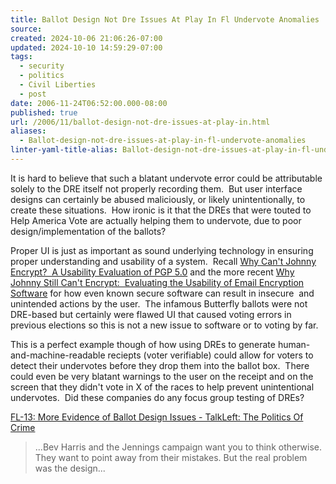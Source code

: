```yaml
---
title: Ballot Design Not Dre Issues At Play In Fl Undervote Anomalies
source: 
created: 2024-10-06 21:06:26-07:00
updated: 2024-10-10 14:59:29-07:00
tags:
  - security
  - politics
  - Civil Liberties
  - post
date: 2006-11-24T06:52:00.000-08:00
published: true
url: /2006/11/ballot-design-not-dre-issues-at-play-in.html
aliases:
  - Ballot-design-not-dre-issues-at-play-in-fl-undervote-anomalies
linter-yaml-title-alias: Ballot-design-not-dre-issues-at-play-in-fl-undervote-anomalies
---
```



It is hard to believe that such a blatant undervote error could be attributable solely to the DRE itself not properly recording them.  But user interface designs can certainly be abused maliciously, or likely unintentionally, to create these situations.  How ironic is it that the DREs that were touted to Help America Vote are actually helping them to undervote, due to poor design/implementation of the ballots?  
  
Proper UI is just as important as sound underlying technology in ensuring proper understanding and usability of a system.  Recall [Why Can't Johnny Encrypt?  A Usability Evaluation of PGP 5.0](https://cups.cs.cmu.edu/courses/ups-sp06/notes/060202.pdf) and the more recent [Why Johnny Still Can't Encrypt:  Evaluating the Usability of Email Encryption Software](https://cups.cs.cmu.edu/soups/2006/posters/sheng-poster_abstract.pdf) for how even known secure software can result in insecure  and unintended actions by the user.  The infamous Butterfly ballots were not DRE-based but certainly were flawed UI that caused voting errors in previous elections so this is not a new issue to software or to voting by far.  
  
This is a perfect example though of how using DREs to generate human-and-machine-readable reciepts (voter verifiable) could allow for voters to detect their undervotes before they drop them into the ballot box.  There could even be very blatant warnings to the user on the receipt and on the screen that they didn't vote in X of the races to help prevent unintentional undervotes.  Did these companies do any focus group testing of DREs?  
  
[FL-13: More Evidence of Ballot Design Issues - TalkLeft: The Politics Of Crime](https://www.talkleft.com/story/2006/11/24/113148/80)  

> ...Bev Harris and the Jennings campaign want you to think otherwise. They want to point away from their mistakes. But the real problem was the design...